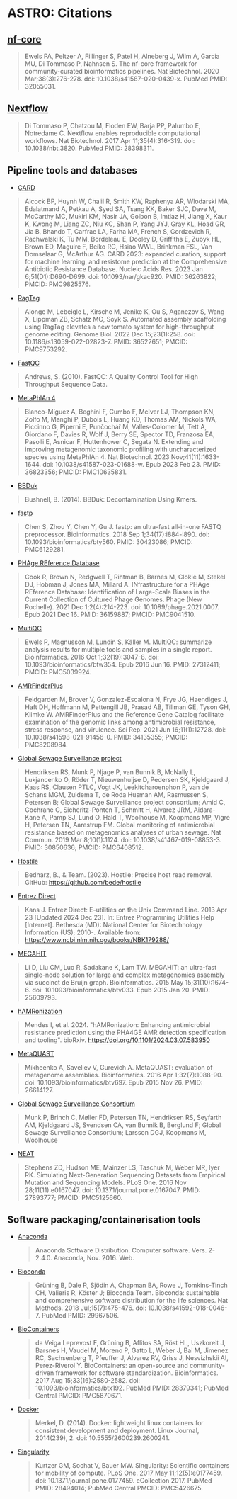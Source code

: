# ASTRO: Citations

## [nf-core](https://pubmed.ncbi.nlm.nih.gov/32055031/)

> Ewels PA, Peltzer A, Fillinger S, Patel H, Alneberg J, Wilm A, Garcia MU, Di Tommaso P, Nahnsen S. The nf-core framework for community-curated bioinformatics pipelines. Nat Biotechnol. 2020 Mar;38(3):276-278. doi: 10.1038/s41587-020-0439-x. PubMed PMID: 32055031.

## [Nextflow](https://pubmed.ncbi.nlm.nih.gov/28398311/)

> Di Tommaso P, Chatzou M, Floden EW, Barja PP, Palumbo E, Notredame C. Nextflow enables reproducible computational workflows. Nat Biotechnol. 2017 Apr 11;35(4):316-319. doi: 10.1038/nbt.3820. PubMed PMID: 28398311.

## Pipeline tools and databases

- [CARD](https://pubmed.ncbi.nlm.nih.gov/36263822/)
> Alcock BP, Huynh W, Chalil R, Smith KW, Raphenya AR, Wlodarski MA, Edalatmand A, Petkau A, Syed SA, Tsang KK, Baker SJC, Dave M, McCarthy MC, Mukiri KM, Nasir JA, Golbon B, Imtiaz H, Jiang X, Kaur K, Kwong M, Liang ZC, Niu KC, Shan P, Yang JYJ, Gray KL, Hoad GR, Jia B, Bhando T, Carfrae LA, Farha MA, French S, Gordzevich R, Rachwalski K, Tu MM, Bordeleau E, Dooley D, Griffiths E, Zubyk HL, Brown ED, Maguire F, Beiko RG, Hsiao WWL, Brinkman FSL, Van Domselaar G, McArthur AG. CARD 2023: expanded curation, support for machine learning, and resistome prediction at the Comprehensive Antibiotic Resistance Database. Nucleic Acids Res. 2023 Jan 6;51(D1):D690-D699. doi: 10.1093/nar/gkac920. PMID: 36263822; PMCID: PMC9825576.

- [RagTag](https://pubmed.ncbi.nlm.nih.gov/36522651/)
> Alonge M, Lebeigle L, Kirsche M, Jenike K, Ou S, Aganezov S, Wang X, Lippman ZB, Schatz MC, Soyk S. Automated assembly scaffolding using RagTag elevates a new tomato system for high-throughput genome editing. Genome Biol. 2022 Dec 15;23(1):258. doi: 10.1186/s13059-022-02823-7. PMID: 36522651; PMCID: PMC9753292.

- [FastQC](https://www.bioinformatics.babraham.ac.uk/projects/fastqc/)
> Andrews, S. (2010). FastQC: A Quality Control Tool for High Throughput Sequence Data.

- [MetaPhlAn 4](https://pubmed.ncbi.nlm.nih.gov/36823356/)
> Blanco-Míguez A, Beghini F, Cumbo F, McIver LJ, Thompson KN, Zolfo M, Manghi P, Dubois L, Huang KD, Thomas AM, Nickols WA, Piccinno G, Piperni E, Punčochář M, Valles-Colomer M, Tett A, Giordano F, Davies R, Wolf J, Berry SE, Spector TD, Franzosa EA, Pasolli E, Asnicar F, Huttenhower C, Segata N. Extending and improving metagenomic taxonomic profiling with uncharacterized species using MetaPhlAn 4. Nat Biotechnol. 2023 Nov;41(11):1633-1644. doi: 10.1038/s41587-023-01688-w. Epub 2023 Feb 23. PMID: 36823356; PMCID: PMC10635831.

- [BBDuk](https://jgi.doe.gov/data-and-tools/bbtools/bb-tools-user-guide/)
> Bushnell, B. (2014). BBDuk: Decontamination Using Kmers.

- [fastp](https://pubmed.ncbi.nlm.nih.gov/30423086/)
> Chen S, Zhou Y, Chen Y, Gu J. fastp: an ultra-fast all-in-one FASTQ preprocessor. Bioinformatics. 2018 Sep 1;34(17):i884-i890. doi: 10.1093/bioinformatics/bty560. PMID: 30423086; PMCID: PMC6129281.

- [PHAge REference Database](https://pubmed.ncbi.nlm.nih.gov/36159887/)
> Cook R, Brown N, Redgwell T, Rihtman B, Barnes M, Clokie M, Stekel DJ, Hobman J, Jones MA, Millard A. INfrastructure for a PHAge REference Database: Identification of Large-Scale Biases in the Current Collection of Cultured Phage Genomes. Phage (New Rochelle). 2021 Dec 1;2(4):214-223. doi: 10.1089/phage.2021.0007. Epub 2021 Dec 16. PMID: 36159887; PMCID: PMC9041510.

- [MultiQC](https://pubmed.ncbi.nlm.nih.gov/27312411/)
> Ewels P, Magnusson M, Lundin S, Käller M. MultiQC: summarize analysis results for multiple tools and samples in a single report. Bioinformatics. 2016 Oct 1;32(19):3047-8. doi: 10.1093/bioinformatics/btw354. Epub 2016 Jun 16. PMID: 27312411; PMCID: PMC5039924.

- [AMRFinderPlus](https://pubmed.ncbi.nlm.nih.gov/34135355/)
> Feldgarden M, Brover V, Gonzalez-Escalona N, Frye JG, Haendiges J, Haft DH, Hoffmann M, Pettengill JB, Prasad AB, Tillman GE, Tyson GH, Klimke W. AMRFinderPlus and the Reference Gene Catalog facilitate examination of the genomic links among antimicrobial resistance, stress response, and virulence. Sci Rep. 2021 Jun 16;11(1):12728. doi: 10.1038/s41598-021-91456-0. PMID: 34135355; PMCID: PMC8208984.

- [Global Sewage Surveillance project](https://pubmed.ncbi.nlm.nih.gov/30850636/)
> Hendriksen RS, Munk P, Njage P, van Bunnik B, McNally L, Lukjancenko O, Röder T, Nieuwenhuijse D, Pedersen SK, Kjeldgaard J, Kaas RS, Clausen PTLC, Vogt JK, Leekitcharoenphon P, van de Schans MGM, Zuidema T, de Roda Husman AM, Rasmussen S, Petersen B; Global Sewage Surveillance project consortium; Amid C, Cochrane G, Sicheritz-Ponten T, Schmitt H, Alvarez JRM, Aidara-Kane A, Pamp SJ, Lund O, Hald T, Woolhouse M, Koopmans MP, Vigre H, Petersen TN, Aarestrup FM. Global monitoring of antimicrobial resistance based on metagenomics analyses of urban sewage. Nat Commun. 2019 Mar 8;10(1):1124. doi: 10.1038/s41467-019-08853-3. PMID: 30850636; PMCID: PMC6408512.

- [Hostile](https://github.com/bede/hostile)
> Bednarz, B., & Team. (2023). Hostile: Precise host read removal. GitHub: https://github.com/bede/hostile

- [Entrez Direct](https://www.ncbi.nlm.nih.gov/books/NBK179288/)
> Kans J. Entrez Direct: E-utilities on the Unix Command Line. 2013 Apr 23 [Updated 2024 Dec 23]. In: Entrez Programming Utilities Help [Internet]. Bethesda (MD): National Center for Biotechnology Information (US); 2010-. Available from: https://www.ncbi.nlm.nih.gov/books/NBK179288/

- [MEGAHIT](https://pubmed.ncbi.nlm.nih.gov/25609793/)
> Li D, Liu CM, Luo R, Sadakane K, Lam TW. MEGAHIT: an ultra-fast single-node solution for large and complex metagenomics assembly via succinct de Bruijn graph. Bioinformatics. 2015 May 15;31(10):1674-6. doi: 10.1093/bioinformatics/btv033. Epub 2015 Jan 20. PMID: 25609793.

- [hAMRonization](https://doi.org/10.1101/2024.03.07.583950)
> Mendes I, et al. 2024. "hAMRonization: Enhancing antimicrobial resistance prediction using the PHA4GE AMR detection specification and tooling". bioRxiv. https://doi.org/10.1101/2024.03.07.583950

- [MetaQUAST](https://pubmed.ncbi.nlm.nih.gov/26614127/)
> Mikheenko A, Saveliev V, Gurevich A. MetaQUAST: evaluation of metagenome assemblies. Bioinformatics. 2016 Apr 1;32(7):1088-90. doi: 10.1093/bioinformatics/btv697. Epub 2015 Nov 26. PMID: 26614127.

- [Global Sewage Surveillance Consortium](https://pubmed.ncbi.nlm.nih.gov/36456547/)
> Munk P, Brinch C, Møller FD, Petersen TN, Hendriksen RS, Seyfarth AM, Kjeldgaard JS, Svendsen CA, van Bunnik B, Berglund F; Global Sewage Surveillance Consortium; Larsson DGJ, Koopmans M, Woolhouse

- [NEAT](https://pubmed.ncbi.nlm.nih.gov/27893777/)
> Stephens ZD, Hudson ME, Mainzer LS, Taschuk M, Weber MR, Iyer RK. Simulating Next-Generation Sequencing Datasets from Empirical Mutation and Sequencing Models. PLoS One. 2016 Nov 28;11(11):e0167047. doi: 10.1371/journal.pone.0167047. PMID: 27893777; PMCID: PMC5125660.


## Software packaging/containerisation tools

- [Anaconda](https://anaconda.com)

  > Anaconda Software Distribution. Computer software. Vers. 2-2.4.0. Anaconda, Nov. 2016. Web.

- [Bioconda](https://pubmed.ncbi.nlm.nih.gov/29967506/)

  > Grüning B, Dale R, Sjödin A, Chapman BA, Rowe J, Tomkins-Tinch CH, Valieris R, Köster J; Bioconda Team. Bioconda: sustainable and comprehensive software distribution for the life sciences. Nat Methods. 2018 Jul;15(7):475-476. doi: 10.1038/s41592-018-0046-7. PubMed PMID: 29967506.

- [BioContainers](https://pubmed.ncbi.nlm.nih.gov/28379341/)

  > da Veiga Leprevost F, Grüning B, Aflitos SA, Röst HL, Uszkoreit J, Barsnes H, Vaudel M, Moreno P, Gatto L, Weber J, Bai M, Jimenez RC, Sachsenberg T, Pfeuffer J, Alvarez RV, Griss J, Nesvizhskii AI, Perez-Riverol Y. BioContainers: an open-source and community-driven framework for software standardization. Bioinformatics. 2017 Aug 15;33(16):2580-2582. doi: 10.1093/bioinformatics/btx192. PubMed PMID: 28379341; PubMed Central PMCID: PMC5870671.

- [Docker](https://dl.acm.org/doi/10.5555/2600239.2600241)

  > Merkel, D. (2014). Docker: lightweight linux containers for consistent development and deployment. Linux Journal, 2014(239), 2. doi: 10.5555/2600239.2600241.

- [Singularity](https://pubmed.ncbi.nlm.nih.gov/28494014/)

  > Kurtzer GM, Sochat V, Bauer MW. Singularity: Scientific containers for mobility of compute. PLoS One. 2017 May 11;12(5):e0177459. doi: 10.1371/journal.pone.0177459. eCollection 2017. PubMed PMID: 28494014; PubMed Central PMCID: PMC5426675.
